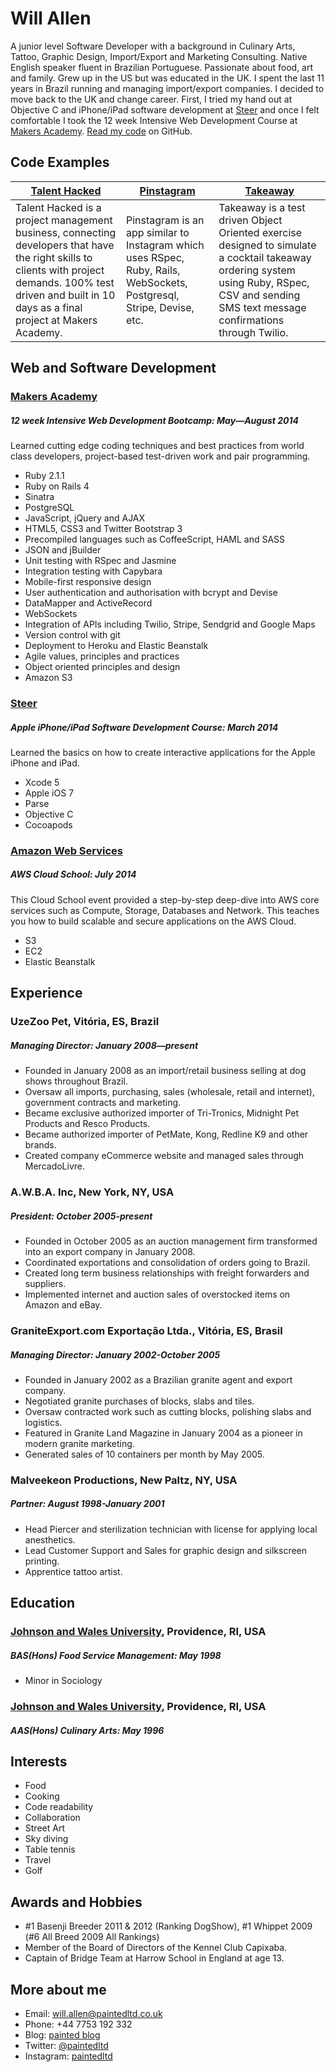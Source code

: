 Will Allen
===========
A junior level Software Developer with a background in Culinary Arts, Tattoo, Graphic Design, Import/Export and Marketing Consulting. Native English speaker fluent in Brazilian Portuguese. Passionate about food, art and family. Grew up in the US but was educated in the UK. I spent the last 11 years in Brazil running and managing import/export companies.  I decided to move back to the UK and change career.  First, I tried my hand out at Objective C and iPhone/iPad software development at [Steer] and once I felt comfortable I took the 12 week Intensive Web Development Course at [Makers Academy]. [Read my code] on GitHub.

Code Examples
-------------

| [Talent Hacked] | [Pinstagram] | [Takeaway] |
| ------------- | ------------ | ---------- |
| Talent Hacked is a project management business, connecting developers that have the right skills to clients with project demands. 100% test driven and built in 10 days as a final project at Makers Academy. | Pinstagram is an app similar to Instagram which uses RSpec, Ruby, Rails, WebSockets, Postgresql, Stripe, Devise, etc. | Takeaway is a test driven Object Oriented exercise designed to simulate a cocktail takeaway ordering system using Ruby, RSpec, CSV and sending SMS text message confirmations through Twilio. |

Web and Software Development
----------------------------

### [Makers Academy]
##### 12 week Intensive Web Development Bootcamp: May—August 2014
Learned cutting edge coding techniques and best practices from world class developers, project-based test-driven work and pair programming.

- Ruby 2.1.1
- Ruby on Rails 4
- Sinatra
- PostgreSQL
- JavaScript, jQuery and AJAX
- HTML5, CSS3 and Twitter Bootstrap 3
- Precompiled languages such as CoffeeScript, HAML and SASS
- JSON and jBuilder
- Unit testing with RSpec and Jasmine
- Integration testing with Capybara
- Mobile-first responsive design
- User authentication and authorisation with bcrypt and Devise
- DataMapper and ActiveRecord
- WebSockets
- Integration of APIs including Twilio, Stripe, Sendgrid and Google Maps
- Version control with git
- Deployment to Heroku and Elastic Beanstalk
- Agile values, principles and practices
- Object­ oriented principles and design
- Amazon S3

### [Steer]
##### Apple iPhone/iPad Software Development Course: March 2014
Learned the basics on how to create interactive applications for the Apple iPhone and iPad.

- Xcode 5
- Apple iOS 7
- Parse
- Objective C
- Cocoapods

### [Amazon Web Services]
##### AWS Cloud School: July 2014
This Cloud School event provided a step-by-step deep-dive into AWS core services such as Compute, Storage, Databases and Network. This teaches you how to build scalable and secure applications on the AWS Cloud. 

- S3
- EC2
- Elastic Beanstalk

Experience
---------------

### UzeZoo Pet, Vitória, ES, Brazil
##### Managing Director: January 2008—present
- Founded in January 2008 as an import/retail business selling at dog shows throughout Brazil.
- Oversaw all imports, purchasing, sales (wholesale, retail and internet), government contracts and marketing.
- Became exclusive authorized importer of Tri-Tronics, Midnight Pet Products and Resco Products.
- Became authorized importer of PetMate, Kong, Redline K9 and other brands.
- Created company eCommerce website and managed sales through MercadoLivre.

### A.W.B.A. Inc, New York, NY, USA
##### President: October 2005-present
- Founded in October 2005 as an auction management firm transformed into an export company in January 2008.
- Coordinated exportations and consolidation of orders going to Brazil.
- Created long term business relationships with freight forwarders and suppliers.
- Implemented internet and auction sales of overstocked items on Amazon and eBay.

### GraniteExport.com Exportação Ltda., Vitória, ES, Brasil
##### Managing Director: January 2002-October 2005
- Founded in January 2002 as a Brazilian granite agent and export company.
- Negotiated granite purchases of blocks, slabs and tiles.
- Oversaw contracted work such as cutting blocks, polishing slabs and logistics.
- Featured in Granite Land Magazine in January 2004 as a pioneer in modern granite marketing.
- Generated sales of 10 containers per month by May 2005.

### Malveekeon Productions, New Paltz, NY, USA
##### Partner: August 1998-January 2001
- Head Piercer and sterilization technician with license for applying local anesthetics.
- Lead Customer Support and Sales for graphic design and silkscreen printing.
- Apprentice tattoo artist.

Education
---------

### [Johnson and Wales University], Providence, RI, USA
##### BAS(Hons) Food Service Management: May 1998
- Minor in Sociology

### [Johnson and Wales University], Providence, RI, USA
##### AAS(Hons) Culinary Arts: May 1996

Interests
---------

- Food
- Cooking
- Code readability
- Collaboration
- Street Art
- Sky diving
- Table tennis
- Travel
- Golf

Awards and Hobbies
------------------

- #1 Basenji Breeder 2011 & 2012 (Ranking DogShow), #1 Whippet 2009 (#6 All Breed 2009 All Rankings)
- Member of the Board of Directors of the Kennel Club Capixaba.
- Captain of Bridge Team at Harrow School in England at age 13.

More about me
-------------

- Email: will.allen@paintedltd.co.uk
- Phone: +44 7753 192 332
- Blog: [painted blog]
- Twitter: [@paintedltd]
- Instagram: [paintedltd]


[Read my code]:http://github.com/painted
[Makers Academy]:http://www.makersacademy.com
[Steer]:http://www.steer.me
[@paintedltd]:http://www.twitter.com/paintedltd
[paintedltd]:http://instagram.com/paintedltd
[painted blog]:http://www.paintedltd.co.uk
[Johnson and Wales University]:http://www.jwu.edu
[Amazon Web Services]:http://aws.amazon.com
[Talent Hacked]:http://talent-hacked.herokuapp.com/
[Pinstagram]:http://pinstagram2.herokuapp.com/
[Takeaway]:https://github.com/painted/takeaway
